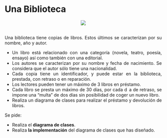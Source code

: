 <div align="justify">


# Una Biblioteca

<div align="center">
  <img src="https://upload.wikimedia.org/wikipedia/commons/9/9a/Biblioteca-montserrat.jpg" />
</div>

</br>

Una biblioteca tiene copias de libros. Estos últimos se caracterizan por su nombre, año y autor.
- Un libro está relacionado con una categoría (novela, teatro, poesía, ensayo) así como también con una editorial.
- Los autores se caracterizan por su nombre y fecha de nacimiento. Se considera que el autor sólo tiene una nacionalidad.
- Cada copia tiene un identificador, y puede estar en la biblioteca, prestada, con retraso o en reparación.
- Los lectores pueden tener un máximo de 3 libros en préstamo.
- Cada libro se presta un máximo de 30 días, por cada d a de retraso, se impone una “multa” de dos días sin posibilidad de coger un nuevo libro.
- Realiza un diagrama de clases para realizar el préstamo y devolución de libros.

Se pide:
- Realiza el __diagrama de clases__.
- Realiza __la implementación__ del diagrama de clases que has diseñado.


</div>
